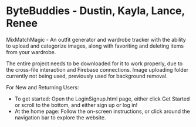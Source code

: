 # ByteBuddies - Dustin, Kayla, Lance, Renee
MixMatchMagic - An outfit generator and wardrobe tracker with the ability to upload and categorize images, along with favoriting and deleting items from your wardrobe. 

The entire project needs to be downloaded for it to work properly, due to the cross-file interaction and Firebase connections. Image uploading folder currently not being used, previously used for background removal.

For New and Returning Users: 
- To get started: Open the LoginSignup.html page, either click Get Started or scroll to the bottom, and either sign up or log in!
- At the home page: Follow the on-screen instructions, or click around the navigation bar to explore the website. 
